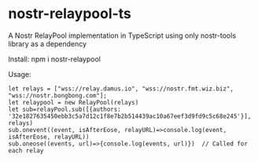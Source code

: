 # nostr-relaypool-ts
A Nostr RelayPool implementation in TypeScript using only nostr-tools library as a dependency 

Install:
npm i nostr-relaypool

Usage:

```
let relays = ["wss://relay.damus.io", "wss://nostr.fmt.wiz.biz", "wss://nostr.bongbong.com"];
let relaypool = new RelayPool(relays)
let sub=relayPool.sub([{authors: '32e1827635450ebb3c5a7d12c1f8e7b2b514439ac10a67eef3d9fd9c5c68e245'}], relays)
sub.onevent((event, isAfterEose, relayURL)=>console.log(event, isAfterEose, relayURL))
sub.oneose((events, url)=>{console.log(events, url)})  // Called for each relay
```
